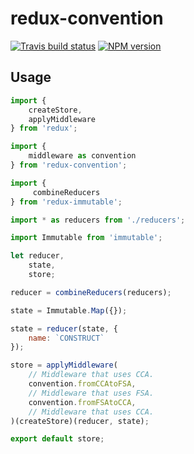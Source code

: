 # redux-convention

[![Travis build status](http://img.shields.io/travis/gajus/redux-convention/master.svg?style=flat-square)](https://travis-ci.org/gajus/redux-convention)
[![NPM version](http://img.shields.io/npm/v/redux-convention.svg?style=flat-square)](https://www.npmjs.org/package/redux-convention)

## Usage

```js
import {
    createStore,
    applyMiddleware
} from 'redux';

import {
    middleware as convention
} from 'redux-convention';

import {
     combineReducers
} from 'redux-immutable';

import * as reducers from './reducers';

import Immutable from 'immutable';

let reducer,
    state,
    store;

reducer = combineReducers(reducers);

state = Immutable.Map({});

state = reducer(state, {
    name: `CONSTRUCT`
});

store = applyMiddleware(
    // Middleware that uses CCA.
    convention.fromCCAtoFSA,
    // Middleware that uses FSA.
    convention.fromFSAtoCCA,
    // Middleware that uses CCA.
)(createStore)(reducer, state);

export default store;
```
